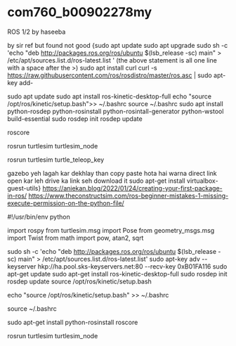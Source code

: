 # com760_b00902278my
ROS 1/2 by haseeba 

by sir ref but found not good {sudo apt update sudo apt upgrade sudo sh -c 'echo "deb http://packages.ros.org/ros/ubuntu $(lsb_release -sc) main" > /etc/apt/sources.list.d/ros-latest.list ' (the above statement is all one line with a space after the >) sudo apt install curl curl -s https://raw.githubusercontent.com/ros/rosdistro/master/ros.asc | sudo apt-key add-

sudo apt update sudo apt install ros-kinetic-desktop-full echo "source /opt/ros/kinetic/setup.bash">> ~/.bashrc source ~/.bashrc sudo apt install python-rosdep python-rosinstall python-rosintall-generator python-wstool build-essential sudo rosdep init rosdep update

roscore

rosrun turtlesim turtlesim_node

rosrun turtlesim turtle_teleop_key

gazebo yeh lagah kar dekhlay than copy paste hota hai warna direct link open kar leh drive ka link seh download it sudo apt-get install virtualbox-guest-utils} https://aniekan.blog/2022/01/24/creating-your-first-package-in-ros/ https://www.theconstructsim.com/ros-beginner-mistakes-1-missing-execute-permission-on-the-python-file/

#!/usr/bin/env python

import rospy from turtlesim.msg import Pose from geometry_msgs.msg import Twist from math import pow, atan2, sqrt



sudo sh -c 'echo "deb http://packages.ros.org/ros/ubuntu $(lsb_release -sc) main" > /etc/apt/sources.list.d/ros-latest.list' sudo apt-key adv --keyserver hkp://ha.pool.sks-keyservers.net:80 --recv-key 0xB01FA116 sudo apt-get update sudo apt-get install ros-kinetic-desktop-full sudo rosdep init rosdep update source /opt/ros/kinetic/setup.bash

echo "source /opt/ros/kinetic/setup.bash" >> ~/.bashrc

source ~/.bashrc

sudo apt-get install python-rosinstall roscore

rosrun turtlesim turtlesim_node

